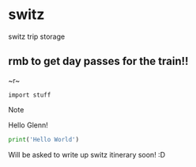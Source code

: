 # switz
switz trip storage

## rmb to get day passes for the train!!

~r~

`import stuff`
>[!NOTE]
>Hello Glenn!

```python
print('Hello World')
```

Will be asked to write up switz itinerary soon! :D